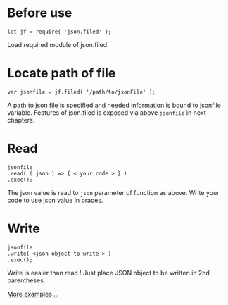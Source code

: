 # Before use
    let jf = require( 'json.filed' );

Load required module of json.filed.


# Locate path of file
    var jsonfile = jf.filed( '/path/to/jsonFile' );
   
A path to json file is specified and needed information is bound to jsonfile variable.
Features of json.filed is exposed via above `jsonfile` in next chapters.


# Read
    jsonfile
    .read( ( json ) => { < your code > } )
    .exec();

The json value is read to `json` parameter of function as above.
Write your code to use json value in braces.


# Write
    jsonfile
    .write( <json object to write > )
    .exec();

Write is easier than read !
Just place JSON object to be written in 2nd parentheses.

[More examples ...](./examples.md)
